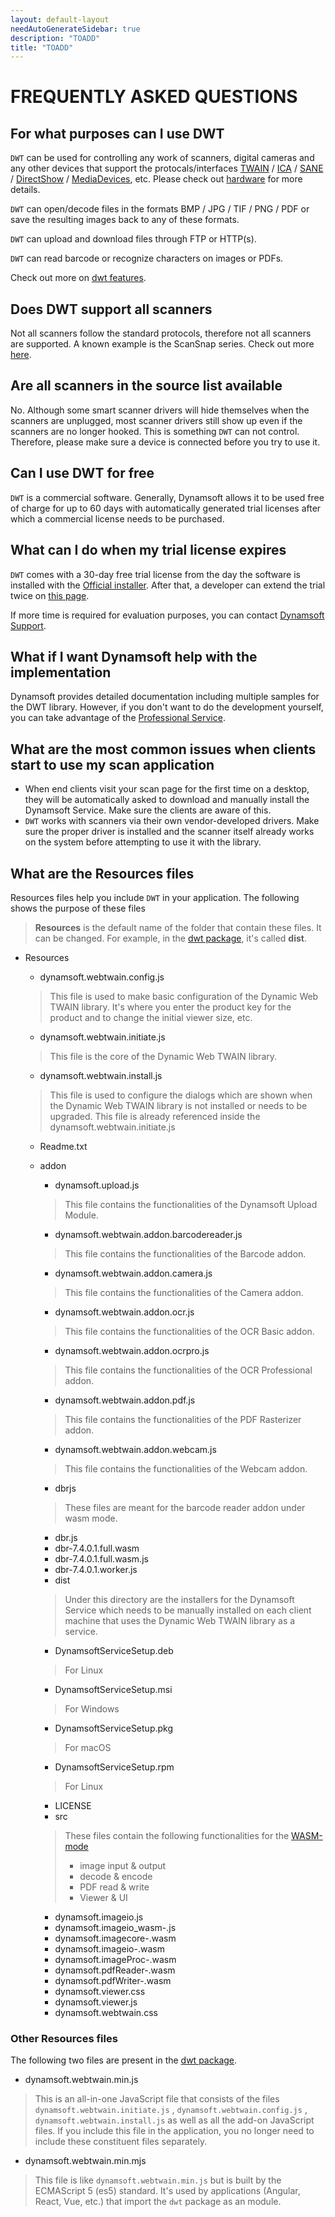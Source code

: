 ```yaml
---
layout: default-layout
needAutoGenerateSidebar: true
description: "TOADD"
title: "TOADD"
---
```


# FREQUENTLY ASKED QUESTIONS

## For what purposes can I use DWT

`DWT` can be used for controlling any work of scanners, digital cameras and any other devices that support the protocals/interfaces [TWAIN](https://www.twain.org/about/) / [ICA](https://developer.apple.com/documentation/imagecapturecore) / [SANE](http://www.sane-project.org/) / [DirectShow](https://docs.microsoft.com/en-us/windows/win32/directshow/introduction-to-directshow) / [MediaDevices](https://developer.mozilla.org/en-US/docs/Web/API/MediaDevices), etc. Please check out [hardware]({{site.getstarted}}hardware.html) for more details.

`DWT` can open/decode files in the formats BMP / JPG / TIF / PNG / PDF or save the resulting images back to any of these formats.

`DWT` can upload and download files through FTP or HTTP(s).

`DWT` can read barcode or recognize characters on images or PDFs.

Check out more on [dwt features]({{site.about}}features.html).

## Does DWT support all scanners

Not all scanners follow the standard protocols, therefore not all scanners are supported. A known example is the ScanSnap series. Check out more [here](https://scansnapcommunity.net/why-doesnt-scansnap-have-twain-drivers/).

## Are all scanners in the source list available

No. Although some smart scanner drivers will hide themselves when the scanners are unplugged, most scanner drivers still show up even if the scanners are no longer hooked. This is something `DWT` can not control. Therefore, please make sure a device is connected before you try to use it.

## Can I use DWT for free

`DWT` is a commercial software. Generally, Dynamsoft allows it to be used free of charge for up to 60 days with automatically generated trial licenses after which a commercial license needs to be purchased.

## What can I do when my trial license expires

`DWT` comes with a 30-day free trial license from the day the software is installed with the [Official installer](https://www.dynamsoft.com/Downloads/WebTWAIN_Download.aspx). After that, a developer can extend the trial twice on [this page](https://www.dynamsoft.com/customer/license/trialLicense).

If more time is required for evaluation purposes, you can contact [Dynamsoft Support]({{site.about}}Getsupport.html).

## What if I want Dynamsoft help with the implementation

Dynamsoft provides detailed documentation including multiple samples for the DWT library. However, if you don't want to do the development yourself, you can take advantage of the [Professional Service]({{site.indepth}}development/Pro-service.html).

## What are the most common issues when clients start to use my scan application

* When end clients visit your scan page for the first time on a desktop, they will be automatically asked to download and manually install the Dynamsoft Service. Make sure the clients are aware of this.
* `DWT` works with scanners via their own vendor-developed drivers. Make sure the proper driver is installed and the scanner itself already works on the system before attempting to use it with the library.

## What are the Resources files

Resources files help you include `DWT` in your application. The following shows the purpose of these files

> **Resources** is the default name of the folder that contain these files. It can be changed. For example, in the [dwt package](https://github.com/dynamsoft-dwt/web-twain-package), it's called **dist**.

* Resources
  + dynamsoft.webtwain.config.js

  > This file is used to make basic configuration of the Dynamic Web TWAIN library. It's where you enter the product key for the product and to change the initial viewer size, etc.

  + dynamsoft.webtwain.initiate.js

  > This file is the core of the Dynamic Web TWAIN library. 

  + dynamsoft.webtwain.install.js

  > This file is used to configure the dialogs which are shown when the Dynamic Web TWAIN library is not installed or needs to be upgraded. This file is already referenced inside the dynamsoft.webtwain.initiate.js

  + Readme.txt
  + addon
    - dynamsoft.upload.js

    > This file contains the functionalities of the Dynamsoft Upload Module. 

    - dynamsoft.webtwain.addon.barcodereader.js

    > This file contains the functionalities of the Barcode addon. 

    - dynamsoft.webtwain.addon.camera.js

    > This file contains the functionalities of the Camera addon. 

    - dynamsoft.webtwain.addon.ocr.js

    > This file contains the functionalities of the OCR Basic addon. 

    - dynamsoft.webtwain.addon.ocrpro.js

    > This file contains the functionalities of the OCR Professional addon. 

    - dynamsoft.webtwain.addon.pdf.js

    > This file contains the functionalities of the PDF Rasterizer addon. 

    - dynamsoft.webtwain.addon.webcam.js

    > This file contains the functionalities of the Webcam addon. 

    - dbrjs

    > These files are meant for the barcode reader addon under wasm mode.

      - dbr.js
      - dbr-7.4.0.1.full.wasm
      - dbr-7.4.0.1.full.wasm.js
      - dbr-7.4.0.1.worker.js
    - dist

    > Under this directory are the installers for the Dynamsoft Service which needs to be manually installed on each client machine that uses the Dynamic Web TWAIN library as a service.

      - DynamsoftServiceSetup.deb

      > For Linux

      - DynamsoftServiceSetup.msi

      > For Windows

      - DynamsoftServiceSetup.pkg

      > For macOS

      - DynamsoftServiceSetup.rpm

      > For Linux

      - LICENSE
    - src

    > These files contain the following functionalities for the [WASM-mode]({{site.indepth}}features/initialize.html#wasm-mode)
    > - image input & output
    > - decode & encode
    > - PDF read & write
    > - Viewer & UI

      - dynamsoft.imageio.js
      - dynamsoft.imageio_wasm-<version number>.js
      - dynamsoft.imagecore-<version number>.wasm
      - dynamsoft.imageio-<version number>.wasm
      - dynamsoft.imageProc-<version number>.wasm
      - dynamsoft.pdfReader-<version number>.wasm
      - dynamsoft.pdfWriter-<version number>.wasm
      - dynamsoft.viewer.css
      - dynamsoft.viewer.js
      - dynamsoft.webtwain.css

### Other Resources files

The following two files are present in the [dwt package](https://github.com/dynamsoft-dwt/web-twain-package).

* dynamsoft.webtwain.min.js

> This is an all-in-one JavaScript file that consists of the files `dynamsoft.webtwain.initiate.js` , `dynamsoft.webtwain.config.js` , `dynamsoft.webtwain.install.js` as well as all the add-on JavaScript files. If you include this file in the application, you no longer need to include these constituent files separately.

* dynamsoft.webtwain.min.mjs

> This file is like `dynamsoft.webtwain.min.js` but is built by the ECMAScript 5 (es5) standard. It's used by applications (Angular, React, Vue, etc.) that import the `dwt` package as an module.
